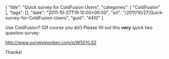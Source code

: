 {
	"title": "Quick survey for ColdFusion Users",
	"categories": [
		"ColdFusion"
	],
	"tags": [],
	"date": "2011-10-27T19:10:00+06:00",
	"url": "/2011/10/27/Quick-survey-for-ColdFusion-Users",
	"guid": "4410"
}

Use ColdFusion? (Of course you do!) Please fill out this <b>very</b> quick two question survey:

<a href="http://www.surveymonkey.com/s/W55YLS2">http://www.surveymonkey.com/s/W55YLS2</a>

Thanks!